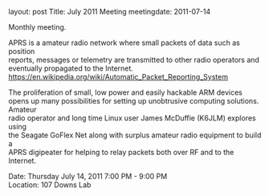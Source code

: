 layout: post
Title: July 2011 Meeting
meetingdate: 2011-07-14

Monthly meeting.                                                               
                                                                             
APRS is a amateur radio network where small packets of data such as position   
reports, messages or telemetry are transmitted to other radio operators and    
eventually propagated to the Internet.                                         
https://en.wikipedia.org/wiki/Automatic_Packet_Reporting_System                 
                                                                             
The proliferation of small, low power and easily hackable ARM devices opens up 
many possibilities for setting up unobtrusive computing solutions. Amateur     
radio operator and long time Linux user James McDuffie (K6JLM) explores using  
the Seagate GoFlex Net along with surplus amateur radio equipment to build a   
APRS digipeater for helping to relay packets both over RF and to the Internet. 
                                                                             
Date: Thursday July 14, 2011 7:00 PM - 9:00 PM                                   
Location: 107 Downs Lab                                     
